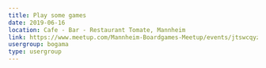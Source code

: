 ```yaml
---
title: Play some games
date: 2019-06-16
location: Cafe - Bar - Restaurant Tomate, Mannheim
link: https://www.meetup.com/Mannheim-Boardgames-Meetup/events/jtswcqyzjbvb/
usergroup: bogama
type: usergroup
---
```

